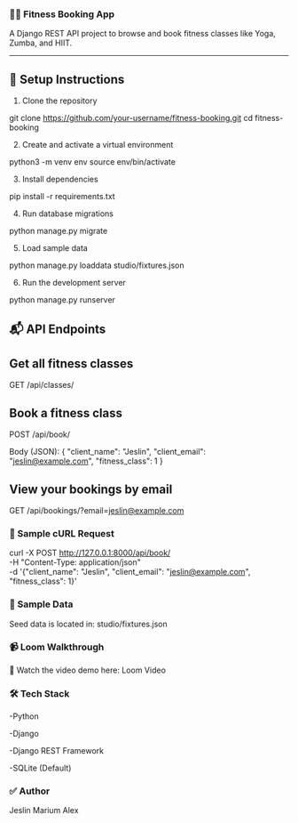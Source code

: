 ### 🧘‍♀️ Fitness Booking App

A Django REST API project to browse and book fitness classes like Yoga, Zumba, and HIIT.

---


## 🚀 Setup Instructions

1. Clone the repository

git clone https://github.com/your-username/fitness-booking.git
cd fitness-booking

2. Create and activate a virtual environment

python3 -m venv env
source env/bin/activate

3. Install dependencies

pip install -r requirements.txt

4. Run database migrations

python manage.py migrate

5. Load sample data

python manage.py loaddata studio/fixtures.json

6. Run the development server

python manage.py runserver



## 📬 API Endpoints

## Get all fitness classes

GET /api/classes/


## Book a fitness class

POST /api/book/

Body (JSON):
{
  "client_name": "Jeslin",
  "client_email": "jeslin@example.com",
  "fitness_class": 1
}


## View your bookings by email

GET /api/bookings/?email=jeslin@example.com

### 🧪 Sample cURL Request

curl -X POST http://127.0.0.1:8000/api/book/ \
  -H "Content-Type: application/json" \
  -d '{"client_name": "Jeslin", "client_email": "jeslin@example.com", "fitness_class": 1}'

### 📝 Sample Data

Seed data is located in:
studio/fixtures.json


### 📹 Loom Walkthrough 
🎥 Watch the video demo here: Loom Video


### 🛠 Tech Stack

-Python

-Django

-Django REST Framework

-SQLite (Default)


### ✅ Author

Jeslin Marium Alex








